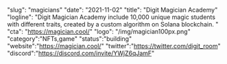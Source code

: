 "slug": "magicians"
"date": "2021-11-02"
"title": "Digit Magician Academy"
"logline": "Digit Magician Academy include 10,000 unique magic students with different traits, created by a custom algorithm on Solana blockchain. "
"cta": "https://magician.cool/"
"logo": "/img/magician100px.png"
"category":"NFTs,game"
"status":"building"
"website":"https://magician.cool/"
"twitter":"https://twitter.com/digit_room"
"discord":"https://discord.com/invite/YWjZ6qJamF"
